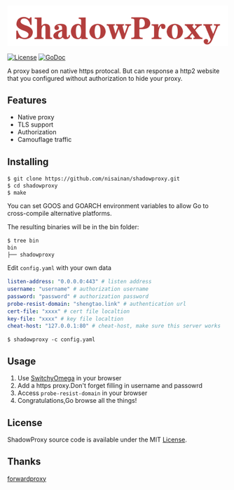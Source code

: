 ![logo](logo.png)

[![License](https://img.shields.io/badge/License-MIT-blue.svg)](https://opensource.org/licenses/MIT)  [![GoDoc](https://godoc.org/github.com/cloudflare/cfssl?status.svg)](https://pkg.go.dev/github.com/nisainan/shadowproxy)

A proxy based on native https protocal. But can response a http2 website that you configured without authorization to hide your proxy.

## Features

- Native proxy
- TLS support
- Authorization 
- Camouflage traffic

## Installing

~~~shell
$ git clone https://github.com/nisainan/shadowproxy.git
$ cd shadowproxy
$ make 
~~~

You can set GOOS and GOARCH environment variables to allow Go to cross-compile alternative platforms.

The resulting binaries will be in the bin folder:

~~~shell
$ tree bin
bin
├── shadowproxy
~~~

Edit  `config.yaml` with your own data

~~~yaml
listen-address: "0.0.0.0:443" # listen address
username: "username" # authorization username
password: "password" # authorization password
probe-resist-domain: "shengtao.link" # authentication url
cert-file: "xxxx" # cert file localtion
key-file: "xxxx" # key file localtion
cheat-host: "127.0.0.1:80" # cheat-host, make sure this server works
~~~

~~~shell
$ shadowproxy -c config.yaml
~~~

## Usage

1. Use [SwitchyOmega](chrome-extension://padekgcemlokbadohgkifijomclgjgif/options.html#!/about) in your browser
2. Add a https proxy.Don't forget filling in username and passowrd
3. Access `probe-resist-domain` in your browser
4. Congratulations,Go browse all the things!

## License

ShadowProxy source code is available under the MIT [License](https://github.com/nisainan/shadowproxy/blob/master/LICENSE).

## Thanks

[forwardproxy](https://github.com/caddyserver/forwardproxy.git)
